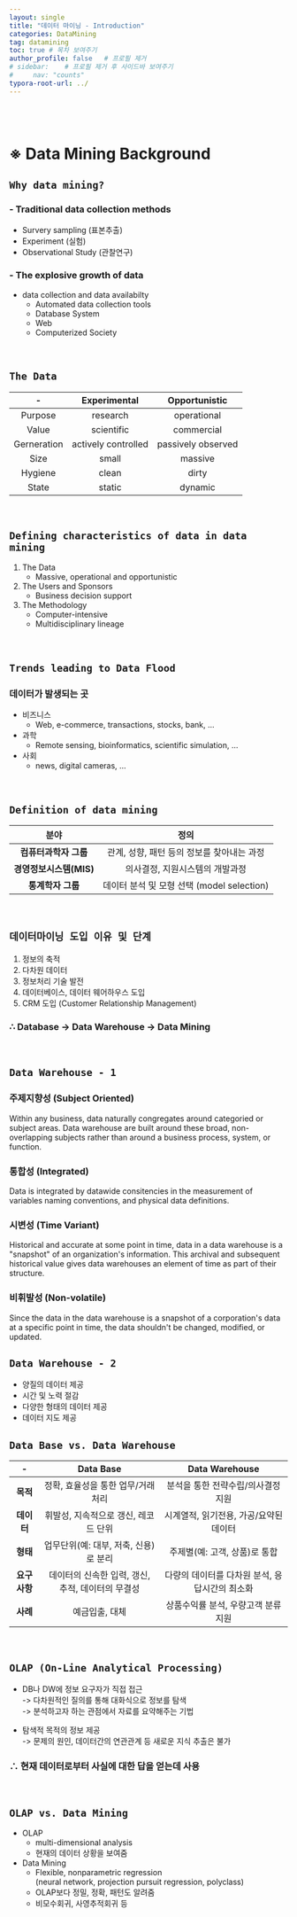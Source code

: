 ```yaml
---
layout: single
title: "데이터 마이닝 - Introduction"
categories: DataMining
tag: datamining
toc: true # 목차 보여주기
author_profile: false   # 프로필 제거
# sidebar:    # 프로필 제거 후 사이드바 보여주기
#     nav: "counts"
typora-root-url: ../
---
```

<br><br>

# ※ Data Mining Background
## `Why data mining?`
### - Traditional data collection methods
- Survery sampling (표본추출)
- Experiment (실험)
- Observational Study (관찰연구)

### - The explosive growth of data
- data collection and data availabilty
  +  Automated data collection tools
  + Database System
  + Web
  + Computerized Society
  
<br>

## `The Data`

| -           | Experimental        | Opportunistic      |
|:-----------:|:-------------------:|:------------------:|
| Purpose     | research            | operational        |
| Value       | scientific          | commercial         |
| Gerneration | actively controlled | passively observed |
| Size        | small               | massive            |
| Hygiene     | clean               | dirty              |
| State       | static              | dynamic            |


<br>

## `Defining characteristics of data in data mining`
1. The Data
   - Massive, operational and opportunistic
2. The Users and Sponsors
   - Business decision support
3. The Methodology
    - Computer-intensive
    - Multidisciplinary lineage

<br>

## `Trends leading to Data Flood`
### 데이터가 발생되는 곳
- 비즈니스
  + Web, e-commerce, transactions, stocks, bank, ...
- 과학
  + Remote sensing, bioinformatics, scientific simulation, ...
- 사회
  + news, digital cameras, ...

<br>

## `Definition of data mining`

| **분야**           | **정의**                           |
|:----------------:|:--------------------------------:|
| **컴퓨터과학자 그룹**    | 관계, 성향, 패턴 등의 정보를 찾아내는 과정        |
| **경영정보시스템(MIS)** | 의사결정, 지원시스템의 개발과정                |
| **통계학자 그룹**      | 데이터 분석 및 모형 선택 (model selection) |



<br>

## `데이터마이닝 도입 이유 및 단계`
1. 정보의 축적
2. 다차원 데이터
3. 정보처리 기술 발전
4. 데이터베이스, 데이터 웨어하우스 도입
5. CRM 도입 (Customer Relationship Management)

### **∴ Database -> Data Warehouse -> Data Mining**

<br>

## `Data Warehouse - 1`
### 주제지향성 (Subject Oriented)
Within any business, data naturally congregates around categoried or subject areas. Data warehouse are built around these broad, non-overlapping subjects rather than around a business process, system, or function. 
### 통합성 (Integrated)
Data is integrated by datawide consitencies in the measurement of variables naming conventions, and physical data definitions. 

### 시변성 (Time Variant) 
Historical and accurate at some point in time, data in a data warehouse is a "snapshot" of an organization's information. This archival and subsequent historical value gives data warehouses an element of time as part of their structure. 

### 비휘발성 (Non-volatile)
Since the data in the data warehouse is a snapshot of a corporation's data at a specific point in time, the data shouldn't be changed, modified, or updated. 


## `Data Warehouse - 2`
- 양질의 데이터 제공
- 시간 및 노력 절감
- 다양한 형태의 데이터 제공
- 데이터 지도 제공

## `Data Base vs. Data Warehouse`

| **-**    | **Data Base**                 | **Data Warehouse**         |
|:--------:|:-----------------------------:|:--------------------------:|
| **목적**   | 정확, 효율성을 통한 업무/거래처리           | 분석을 통한 전략수립/의사결정 지원        |
| **데이터**  | 휘발성, 지속적으로 갱신, 레코드 단위         | 시계열적, 읽기전용, 가공/요약된 데이터     |
| **형태**   | 업무단위(예: 대부, 저축, 신용)로 분리       | 주제별(예: 고객, 상품)로 통합         |
| **요구사항** | 데이터의 신속한 입력, 갱신, 추적, 데이터의 무결성 | 다량의 데이터를 다차원 분석, 응답시간의 최소화 |
| **사례**   | 예금입출, 대체                      | 상품수익률 분석, 우량고객 분류지원        |

<br>

## `OLAP (On-Line Analytical Processing)`
- DB나 DW에 정보 요구자가 직접 접근<br>
  -> 다차원적인 질의를 통해 대화식으로 정보를 탐색<br>
  -> 분석하고자 하는 관점에서 자료를 요약해주는 기법<br>

- 탐색적 목적의 정보 제공<br>
  -> 문제의 원인, 데이터간의 연관관계 등 새로운 지식 추출은 불가

### **∴ 현재 데이터로부터 사실에 대한 답을 얻는데 사용**

<br>

## `OLAP vs. Data Mining`
- OLAP
    + multi-dimensional analysis
    + 현재의 데이터 상황을 보여줌
- Data Mining
    + Flexible, nonparametric regression<br>
        (neural network, projection pursuit regression, polyclass)
    + OLAP보다 정밀, 정확, 패턴도 알려줌
    + 비모수회귀, 사영추적회귀 등